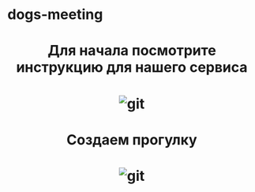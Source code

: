 # dogs-meeting
<div align='center'>
  <h1>Для начала посмотрите инструкцию для нашего сервиса<h1>
  <img src="https://user-images.githubusercontent.com/108239463/196740495-d86e0c04-ffa6-43be-b44d-497bfbae812b.gif" alt="git"/>
</div>
<div align='center'>
  <h1>Создаем прогулку<h1>
  <img src="https://user-images.githubusercontent.com/108239463/196739935-4887c7d1-990a-44b0-a927-a63b2206ed3e.gif" alt="git"/>
</div>
